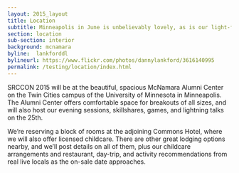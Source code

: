 ```yaml
---
layout: 2015_layout
title: Location
subtitle: Minneapolis in June is unbelievably lovely, as is our light-filled venue.
section: location
sub-section: interior
background: mcnamara
byline:  lankforddl
bylineurl: https://www.flickr.com/photos/dannylankford/3616140995
permalink: /testing/location/index.html
---
```

SRCCON 2015 will be at the beautiful, spacious McNamara Alumni Center on the Twin Cities campus of the University of Minnesota in Minneapolis. The Alumni Center offers comfortable space for breakouts of all sizes, and will also host our evening sessions, skillshares, games, and lightning talks on the 25th.

We’re reserving a block of rooms at the adjoining Commons Hotel, where we will also offer licensed childcare. There are other great lodging options nearby, and we’ll post details on all of them, plus our childcare arrangements and restaurant, day-trip, and activity recommendations from real live locals as the on-sale date approaches.
